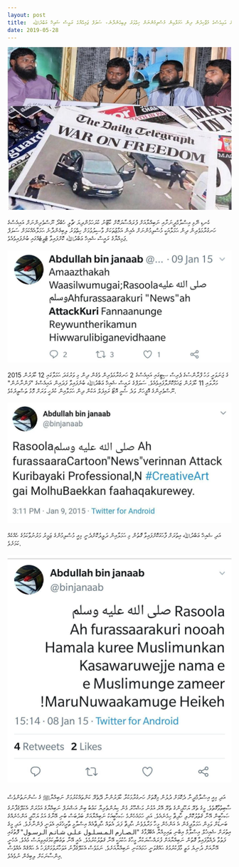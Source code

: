 ```yaml
---
layout: post
title:  ފްރާންސުގައި ނަބިއްޔާﷺ އަށް ފުރައްސާރަކޮށް ކާޓޫނު ކުރެހި ނޫސްވެރިންތަކަށް އައިއެސްގެ މުޖާހިދުން ދިން ޙަމަލާއިން މުސްލިމުންނަށް ހިތްވަރު ލިބިގެންދާނެ- ސަލަފް ޖަމިއްޔާގެ ރައީސް ޝައިޚް ޢަބްދުﷲ
date: 2019-05-28
---
```

![AbdullaSupport](/assets/abdullasupport1.jpeg) 
<br/><br/>
ކެނޑި ނޭޅި އިސްލާމްދީނަށާއި ނަބިއްޔާއަށް ފުރައްސާރަކޮށް ކާޓޫނު ކުރަހަމުންދިޔަ ޗާލީ ހެބްދޯ ނޫސްވެރިންނަށް އައިއެސްގެ ހަނގުރާމަވެރިން ދިން ޙަމަލާއަކީ މުސްލިމުންނަށް އެއިން އަމާޒުތަކަށް ވާސިލުވުމަށް ހިތްވަރު ލިބިގެންދާނެ ޙަމަލާއެއްކަމަށް ސަލަފް ޖަމިއްޔާގެ ރައީސް ޝެއިޚް ޢަބްދުﷲ ކޮށްފައިވާ ޓްވީޓެއްގައި ބުނެފައިވެއެވެ. 
<br/><br/>
![AbdullaSupport](/assets/abdullasupport2.jpeg) 
<br/><br/>
2015 ގެ ޖަނަވަރީ މަހު ފްރާންސުގެ ޕެރިސް ސިޓީގައި އައިއެސްގެ 2 ހަނގުރާމަވެރިން ވެގެން ދިން މި ވަރުގަދަ ޙަމަލާގައި 12 ކާފަރުން މަރާލައި 11 ކާފަރުން ޒަޚަމްކޮށްލާފައިވެއެވެ. ސަލަފްގެ ރައީސް ޝެއިޚް ޢަބްދުﷲ ބުނެފައިވާ ފަދައިން އައިއެސްގެ "ފަންނާނުން" ނޫސްވެރިންގެ އޮފީހަށް ވަދެ ސެމީ އޮޓޯ ރައިފަލް އަކުން ދިން ޙަމަލާއިން ކުރެހީ ވަރަށް މޮޅު ތަސްވީރެކެވެ. 
<br/><br/>
![AbdullaSupport](/assets/abdullasupport3.jpeg)
<br/><br/>
އަދި ޝެއިޚް ޢަބްދުﷲ އިތުރަށް ފާހަގަކޮށްފައިވާ ގޮތުން މި ޙަމަލާއިން ދަލީލުކޮށްދެނީ މިއީ މުސްލިމުންގެ ޒަމީރު މަރުނުވާކަމުގެ ހެއްކެއް ކަމަށެވެ.
<br/><br/>
![AbdullaSupport](/assets/abdullasupport4.jpeg)
<br/><br/>
އަދި މިއީ އިސްލާމްދީނާ ދެކޮޅަށް ދުލުން މިގޮތަށް ހަނގުރާމަކުރާ ކާފަރުންނާ ދޭތެރޭ ކަންތައްކުރުމަށް ނަބިއްޔާﷺ ގެ ސުންނަތުންވެސް ސާބިތުވާގޮތެވެ. މީގެ ތެރޭ ޔަހޫދީންގެ ތެރޭ އޭރު އުޅުނު މަޝްހޫރު ޅެން ކިޔުންތެރިޔާ ކަޢުބު ބިން އަޝްރަފް ނަބިއްޔާގެ އަމުރަށް އެކަލޭގެފާނުގެ ޞަޙާބީން އޭނާ ޤަތުލުކޮށްލި ހާދިޘާ ހިމެނެއެވެ. އަދި ހަމައެހެންމެ ޞަޙާބީއަކު ނަބިއްޔާއަށް ބަދުބަސް ބުނި އޭނާގެ އަޅު ޔަހޫދީ އަންހެނެއްގެ ބަނޑަށް ވަޅިން ޙަމަލާދީގެން އެ އަންހެން މީހާ މަރާލެވެނު ޙާދިޘާ ފަދަ އެތައް ޙާދިޘާއެއް އިސްލާމީ ތާރީޚުގައި އެވަނީ ފެންނާށެވެ. އަދި މީގެ އިތުރަށް ޝެއިޚުލް އިސްލާމް އިބްނި ޠައިމިއްޔާ އެބޭފުޅާގެ "الـصـارم الـمـسـلـول عـلـى شـاتـم الـرسـول" ފޮތުގައި ފަތުވާ ދެއްވާފައިވާ ގޮތުން ނަބިއްޔާއަށް ފުރައްސާރަކުރާ މީހާގެ ޙުކުމަކީ އޭނާ ޤަތުލުކުރުމެވެ. އެއީ އޭނާ ތަޢުބާވިކަމުގައިވިޔަސް މެއެވެ. އެހެނީ އޭނާއަށް ދުނިޔެ މަތީ މާފުކުރުމުގެ ޙައްޤުވަނީ ހަމައެކަނި ނަބިއްޔާއަށެވެ. ނަމަވެސް އެކަލޭގެފާނު އަވަހާރަވުމަށްފަހު އެ ޙައްޤެއް އެއްވެސް އިންސާނަކަށް ލިބިގެން ނުވެއެވެ. 
